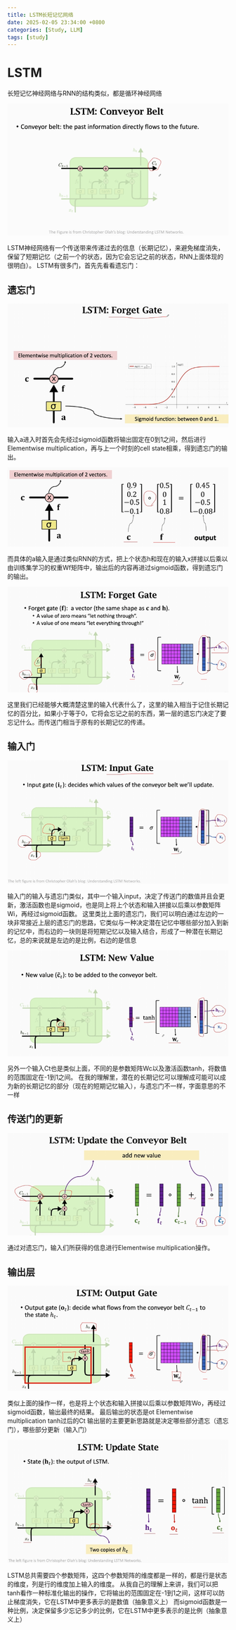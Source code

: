 ```yaml
---
title: LSTM长短记忆网络
date: 2025-02-05 23:34:00 +0800
categories: [Study, LLM]
tags: [study]
---
```

# LSTM
长短记忆神经网络与RNN的结构类似，都是循环神经网络


![alt text](/assets/2025-02-05-S1.png)


LSTM神经网络有一个传送带来传递过去的信息（长期记忆），来避免梯度消失，保留了短期记忆（之前一个的状态，因为它会忘记之前的状态，RNN上面体现的很明白）。
LSTM有很多门，首先先看看遗忘门：
## 遗忘门


![alt text](/assets/2025-02-05-S2.png)


输入a进入时首先会先经过sigmoid函数将输出固定在0到1之间，然后进行Elementwise multiplication，再与上一个时刻的cell state相乘，得到遗忘门的输出。


![alt text](/assets/2025-02-05-S3.png)


而具体的a输入是通过类似RNN的方式，把上个状态h和现在的输入x拼接以后乘以由训练集学习的权重Wf矩阵中，输出后的内容再进过sigmoid函数，得到遗忘门的输出。

![alt text](/assets/2025-02-05-S4.png)


这里我们已经能够大概清楚这里的输入代表什么了，这里的输入相当于记住长期记忆的百分比，如果小于等于0，它将会忘记之前的东西，第一层的遗忘门决定了要忘记什么。而传送门相当于原有的长期记忆的传递。
## 输入门


![alt text](/assets/2025-02-05-S5.png)


输入门的输入与遗忘门类似，其中一个输入input，决定了传送门的数值并且会更新，激活函数也是sigmoid，也是同上将上个状态和输入拼接以后乘以参数矩阵Wi，再经过sigmoid函数。
这里类比上面的遗忘门，我们可以明白通过左边的一块非常接近上层的遗忘门的思路，它类似与一种决定潜在记忆中哪些部分加入到新的记忆中，而右边的一块则是将短期记忆以及输入结合，形成了一种潜在长期记忆，总的来说就是左边的是比例，右边的是信息


![alt text](/assets/2025-02-05-S6.png)


另外一个输入Ct也是类似上面，不同的是参数矩阵Wc以及激活函数tanh，将数值的范围固定在-1到1之间。
在我的理解里，潜在的长期记忆可以理解成可能可以成为新的长期记忆的部分（现在的短期记忆输入），与遗忘门不一样，字面意思的不一样

## 传送门的更新


![alt text](/assets/2025-02-05-S7.png)


通过对遗忘门，输入们所获得的信息进行Elementwise multiplication操作。
## 输出层


![alt text](/assets/2025-02-05-S8.png)


类似上面的操作一样，也是将上个状态和输入拼接以后乘以参数矩阵Wo，再经过sigmoid函数，输出最终的结果。
最后输出的状态是ot Elementwise multiplication tanh过后的Ct
输出层的主要更新思路就是决定哪些部分遗忘（遗忘门），哪些部分更新（输入门）

![alt text](/assets/2025-02-05-S9.png)


LSTM总共需要四个参数矩阵，这四个参数矩阵的维度都是一样的，都是行是状态的维度，列是行的维度加上输入的维度。
从我自己的理解上来讲，我们可以把tanh看作一种标准化输出的操作，它将输出的范围固定在-1到1之间，这样可以防止梯度消失，它在LSTM中更多表示的是数值（抽象意义上）
而sigmoid函数是一种比例，决定保留多少忘记多少的比例，它在LSTM中更多表示的是比例（抽象意义上）
